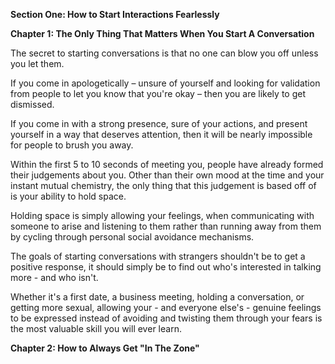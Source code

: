 **Section One: How to Start Interactions Fearlessly**

  

**Chapter 1: The Only Thing That Matters When You Start A Conversation**

  

The secret to starting conversations is that no one can blow you off unless you let them. 

  

If you come in apologetically – unsure of yourself and looking for validation from people to let you know that you're okay – then you are likely to get dismissed.

  

If you come in with a strong presence, sure of your actions, and present yourself in a way that deserves attention, then it will be nearly impossible for people to brush you away.

  

Within the first 5 to 10 seconds of meeting you, people have already formed their judgements about you. Other than their own mood at the time and your instant mutual chemistry, the only thing that this judgement is based off of is your ability to hold space.

  

Holding space is simply allowing your feelings, when communicating with someone to arise and listening to them rather than running away from them by cycling through personal social avoidance mechanisms.

  

The goals of starting conversations with strangers shouldn't be to get a positive response, it should simply be to find out who's interested in talking more - and who isn't.

  

Whether it's a first date, a business meeting, holding a conversation, or getting more sexual, allowing your - and everyone else's - genuine feelings to be expressed instead of avoiding and twisting them through your fears is the most valuable skill you will ever learn.

  

**Chapter 2: How to Always Get "In The Zone"**